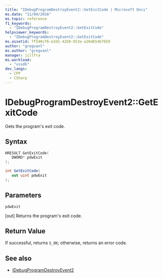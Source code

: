 ```yaml
---
title: "IDebugProgramDestroyEvent2::GetExitCode | Microsoft Docs"
ms.date: "11/04/2016"
ms.topic: reference
f1_keywords:
  - "IDebugProgramDestroyEvent2::GetExitCode"
helpviewer_keywords:
  - "IDebugProgramDestroyEvent2::GetExitCode"
ms.assetid: 7f540cf6-e2d1-42b0-913e-a26d654b7659
author: "gregvanl"
ms.author: "gregvanl"
manager: jillfra
ms.workload:
  - "vssdk"
dev_langs:
  - CPP
  - CSharp
---
```

# IDebugProgramDestroyEvent2::GetExitCode
Gets the program's exit code.

## Syntax

```cpp
HRESULT GetExitCode( 
   DWORD* pdwExit
);
```

```csharp
int GetExitCode( 
   out uint pdwExit
);
```

## Parameters
 `pdwExit`

 [out] Returns the program's exit code.

## Return Value
 If successful, returns `S_OK`; otherwise, returns an error code.

## See also
- [IDebugProgramDestroyEvent2](../../../extensibility/debugger/reference/idebugprogramdestroyevent2.md)